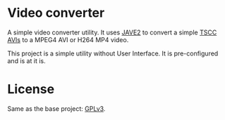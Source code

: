 # Video converter

A simple video converter utility. It uses [JAVE2](https://github.com/a-schild/jave2) to convert a simple [TSCC AVIs](https://www.techsmith.com/codecs.html) to a MPEG4 AVI or H264 MP4 video.

This project is a simple utility without User Interface. It is pre-configured and is at it is.


# License

Same as the base project: [GPLv3](https://github.com/sibvisions/videoconverter/blob/master/LICENSE).
